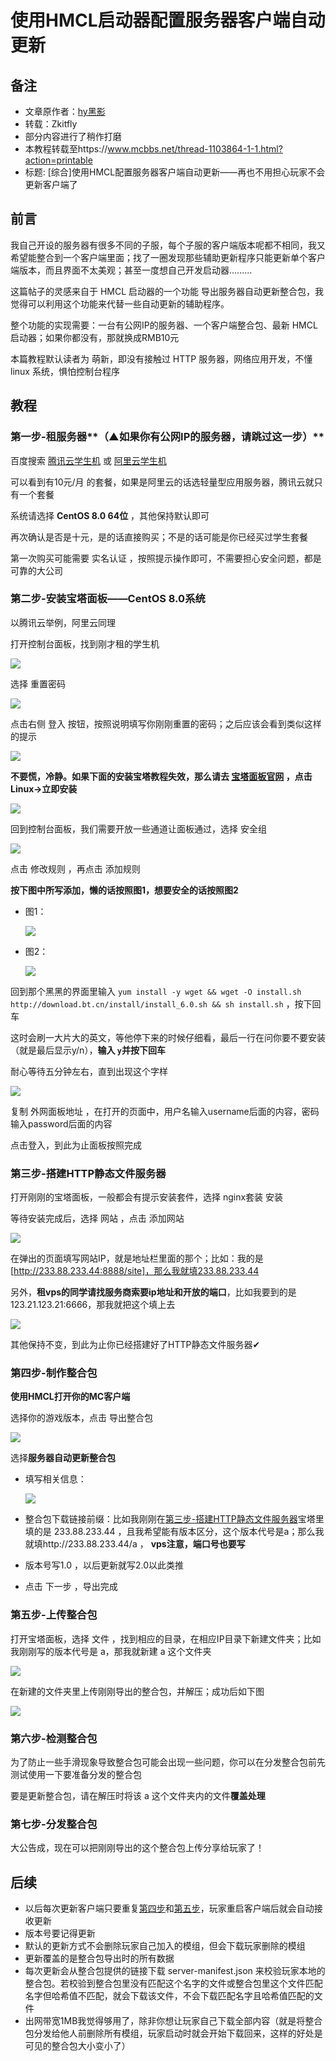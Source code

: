# 使用HMCL启动器配置服务器客户端自动更新

## 备注

- 文章原作者：[hy黑影](https://www.mcbbs.net/home.php?mod=space&uid=3051111)
- 转载：Zkitfly
- 部分内容进行了稍作打磨
- 本教程转载至https://www.mcbbs.net/thread-1103864-1-1.html?action=printable
- 标题: [综合]使用HMCL配置服务器客户端自动更新——再也不用担心玩家不会更新客户端了

## 前言

我自己开设的服务器有很多不同的子服，每个子服的客户端版本呢都不相同，我又希望能整合到一个客户端里面；找了一圈发现那些辅助更新程序只能更新单个客户端版本，而且界面不太美观；甚至一度想自己开发启动器.........

这篇帖子的灵感来自于 HMCL 启动器的一个功能 导出服务器自动更新整合包，我觉得可以利用这个功能来代替一些自动更新的辅助程序。

整个功能的实现需要：一台有公网IP的服务器、一个客户端整合包、最新 HMCL 启动器；如果你都没有，那就换成RMB10元

本篇教程默认读者为 萌新，即没有接触过 HTTP 服务器，网络应用开发，不懂 linux 系统，惧怕控制台程序

## 教程

### 第一步-租服务器**（▲如果你有公网IP的服务器，请跳过这一步）**

百度搜索 [腾讯云学生机](https://cloud.tencent.com/act/campus?from=11821) 或 [阿里云学生机](https://promotion.aliyun.com/ntms/act/campus2018.html)

可以看到有10元/月 的套餐，如果是阿里云的话选轻量型应用服务器，腾讯云就只有一个套餐

系统请选择 **CentOS 8.0 64位** ，其他保持默认即可

再次确认是否是十元，是的话直接购买；不是的话可能是你已经买过学生套餐

第一次购买可能需要 实名认证 ，按照提示操作即可，不需要担心安全问题，都是可靠的大公司

### 第二步-安装宝塔面板——CentOS 8.0系统

以腾讯云举例，阿里云同理

打开控制台面板，找到刚才租的学生机

![](/assets/img/docs/serverpack2/2.1.jpg)

选择 重置密码

![](/assets/img/docs/serverpack2/2.2.jpg)

点击右侧 登入 按钮，按照说明填写你刚刚重置的密码；之后应该会看到类似这样的提示

![](/assets/img/docs/serverpack2/2.3.jpg)

**不要慌，冷静。如果下面的安装宝塔教程失效，那么请去 [宝塔面板官网](https://www.bt.cn/) ，点击Linux->立即安装**

![](/assets/img/docs/serverpack2/2.4.jpg)

回到控制台面板，我们需要开放一些通道让面板通过，选择 安全组

![](/assets/img/docs/serverpack2/2.5.jpg)

点击 修改规则 ，再点击 添加规则 

**按下图中所写添加，懒的话按照图1，想要安全的话按照图2**

- 图1：

  ![](/assets/img/docs/serverpack2/2.7.jpg)

- 图2：

  ![](/assets/img/docs/serverpack2/2.6.jpg)



回到那个黑黑的界面里输入 `yum install -y wget && wget -O install.sh http://download.bt.cn/install/install_6.0.sh && sh install.sh` ，按下回车

这时会刷一大片大的英文，等他停下来的时候仔细看，最后一行在问你要不要安装（就是最后显示y/n），**输入 `y`并按下回车**

耐心等待五分钟左右，直到出现这个字样

![](/assets/img/docs/serverpack2/2.8.jpg)

复制 外网面板地址 ，在打开的页面中，用户名输入username后面的内容，密码输入password后面的内容

点击登入，到此为止面板按照完成

### 第三步-搭建HTTP静态文件服务器 

打开刚刚的宝塔面板，一般都会有提示安装套件，选择 nginx套装 安装

等待安装完成后，选择 网站 ，点击 添加网站 

![](/assets/img/docs/serverpack2/3.1.jpg)

在弹出的页面填写网站IP，就是地址栏里面的那个；比如：我的是 [http://233.88.233.44:8888/site]，那么我就填233.88.233.44

另外，**租vps的同学请找服务商索要ip地址和开放的端口**，比如我要到的是123.21.123.21:6666，那我就把这个填上去

![](/assets/img/docs/serverpack2/3.2.jpg)

其他保持不变，到此为止你已经搭建好了HTTP静态文件服务器✔

### 第四步-制作整合包

**使用HMCL打开你的MC客户端**

选择你的游戏版本，点击 导出整合包

![](/assets/img/docs/serverpack2/4.1.jpg)

选择**服务器自动更新整合包**

- 填写相关信息：

  ![](/assets/img/docs/serverpack2/4.2.jpg)

- 整合包下载链接前缀：比如我刚刚在[第三步-搭建HTTP静态文件服务器](#第三步-搭建HTTP静态文件服务器)宝塔里填的是 233.88.233.44 ，且我希望能有版本区分，这个版本代号是a；那么我就填http://233.88.233.44/a ， **vps注意，端口号也要写**

- 版本号写1.0 ，以后更新就写2.0以此类推

- 点击 下一步 ，导出完成

### 第五步-上传整合包

打开宝塔面板，选择 文件 ，找到相应的目录，在相应IP目录下新建文件夹；比如我刚刚写的版本代号是 a，那我就新建 a 这个文件夹


![](/assets/img/docs/serverpack2/5.1.jpg)

在新建的文件夹里上传刚刚导出的整合包，并解压；成功后如下图


![](/assets/img/docs/serverpack2/5.2.jpg)

### **第六步-检测整合包**

为了防止一些手滑现象导致整合包可能会出现一些问题，你可以在分发整合包前先测试使用一下要准备分发的整合包

要是更新整合包，请在解压时将该 a 这个文件夹内的文件**覆盖处理**

### **第七步-分发整合包**

大公告成，现在可以把刚刚导出的这个整合包上传分享给玩家了！

## **后续**


- 以后每次更新客户端只要重复[第四步](#第四步-制作整合包)和[第五步](#第五步-上传整合包)，玩家重启客户端后就会自动接收更新
- 版本号要记得更新
- 默认的更新方式不会删除玩家自己加入的模组，但会下载玩家删除的模组
- 更新覆盖的是整合包导出时的所有数据
- 每次更新会从整合包提供的链接下载 server-manifest.json 来校验玩家本地的整合包。若校验到整合包里没有匹配这个名字的文件或整合包里这个文件匹配名字但哈希值不匹配，就会下载该文件，不会下载匹配名字且哈希值匹配的文件
- 出网带宽1MB我觉得够用了，除非你想让玩家自己下载全部内容（就是将整合包分发给他人前删除所有模组，玩家启动时就会开始下载回来，这样的好处是可见的整合包大小变小了）

